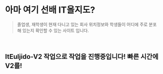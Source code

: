 # 아마 여기 선배 IT을지도?

> 졸업생, 재학생이 현재 다니고 있는 회사 위치정보와 학생들이 어디에 주로 분포해 있는지 확인할 수 있는 사이트 입니다.

<br />

## ItEuljido-V2 작업으로 작업을 진행중입니다! 빠른 시간에 V2를!
<!-- 

### 본인 등록 방법

> 저에게 별이라는 관심을 주세요!
> <br />

#### 방법 - 1

1. 해당 저장소를 `fork` 해주세요!
2. `src/data/db.json`파일의 가장 하단부분에 본인의 정보를 입력해주세요!
3. 해당 저장소로 `PR`을 보내주세요.
4. 확인 후 PR이 병합되며 반영될 거예요!

<br />

#### 방법 - 2

1. [FaceBook Messenger](https://www.facebook.com/profile.php?id=100008939477392)를 통해 (`db.json`의 내용을 전달해주세요.)
2. 확인 후 반영될 거에요!

<br />

## db.json 설명

> 아래에 [db.json(example)](<#db.json-(example)>)도 있어요!

```json
{
  "name": "이름 (필수, string)",
  "generation": "기수 (필수, number)",
  "profileImg": "프로필 이미지 (선택 - 빈 문자열, Github 이슈와 같은 방법을 통해 호스팅 된 이미지의 URL이 등록되어야 합니다.)",
  "tagImg": "회사 이름을 태그 이미지로 나타낼 수 있습니다. (선택 - 빈 문자열, Github 이슈와 같은 방법을 통해 호스팅 된 이미지의택URL이 등록되어야 합니다.)",
  "explanation": "간단한 한줄 소개 (필수, string)",
  "companyName": "회사 이름 (필수, string)",
  "companyLocation": "회사 주소(필수 - 도로명 주소, string)",
  "position": "직무 (필수 - 하단의 position-type을 보고 작성해주세요. ,string)"

```

## position-type

> 혹시 다른 직군 추가를 원하시면 [이슈](https://github.com/SoonGwan/daesogoMap/issues/new)를 남겨주세요!

```typescript
  | "FrontEnd"
  | "BackEnd"
  | "Android"
  | "iOS"
  | "Window"
  | "Embedded"
  | "Design"
  | "AI"
  | "QA"
  | "Game"
  | "Planner"
  | "CTO"
  | "CEO"
```

## db.json (example)

```json
{
  "name": "권순관",
  "generation": 4,
  "profileImg": "https://avatars.githubusercontent.com/u/48983361?v=4",
  "explanation": "세상에 도움이 되는 개발자가 될래",
  "tagImg": "",
  "companyName": "대구소프트웨어고등학교",
  "companyLocation": "대구광역시 달성군 구지면 창리로11길 93",
  "position": "FrontEnd"
}
```
 -->
